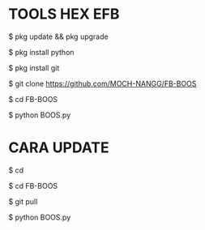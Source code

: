 # TOOLS HEX EFB

$ pkg update && pkg upgrade

$ pkg install python

$ pkg install git

$ git clone https://github.com/MOCH-NANGG/FB-BOOS

$ cd FB-BOOS

$ python BOOS.py


# CARA UPDATE

$ cd

$ cd FB-BOOS

$ git pull

$ python BOOS.py
